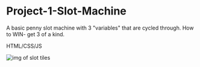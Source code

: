 # Project-1-Slot-Machine

A basic penny slot machine with 3 "variables" that are cycled through. How to WIN-  get 3 of a kind. 

HTML/CSS/JS


![img of slot tiles](https://user-images.githubusercontent.com/101522627/163087912-e34c5dd9-5d0c-4d71-a013-fbb899b1af6d.png)


